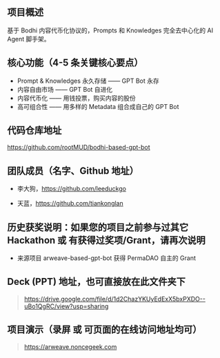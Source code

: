 ## 项目概述

基于 Bodhi 内容代币化协议的，Prompts 和 Knowledges 完全去中心化的 AI Agent 脚手架。

## 核心功能（4-5 条关键核心要点）

* Prompt & Knowledges 永久存储 —— GPT Bot 永存
* 内容自由市场 —— GPT Bot 自进化
* 内容代币化 —— 用钱投票，购买内容的股份
* 高可组合性 —— 用多样的 Metadata 组合成自己的 GPT Bot

## 代码仓库地址

https://github.com/rootMUD/bodhi-based-gpt-bot

## 团队成员（名字、Github 地址）

* 李大狗，https://github.com/leeduckgo

* 天蓝，https://github.com/tiankonglan

## 历史获奖说明：如果您的项目之前参与过其它 Hackathon 或 有获得过奖项/Grant，请再次说明

* 来源项目 arweave-based-gpt-bot 获得 PermaDAO 自主的 Grant

## Deck (PPT) 地址，也可直接放在此文件夹下

> https://drive.google.com/file/d/1d2ChazYKUyEdExX5bxPXDO--uBo1QgRC/view?usp=sharing

## 项目演示（录屏 或 可页面的在线访问地址均可）

> https://arweave.noncegeek.com
